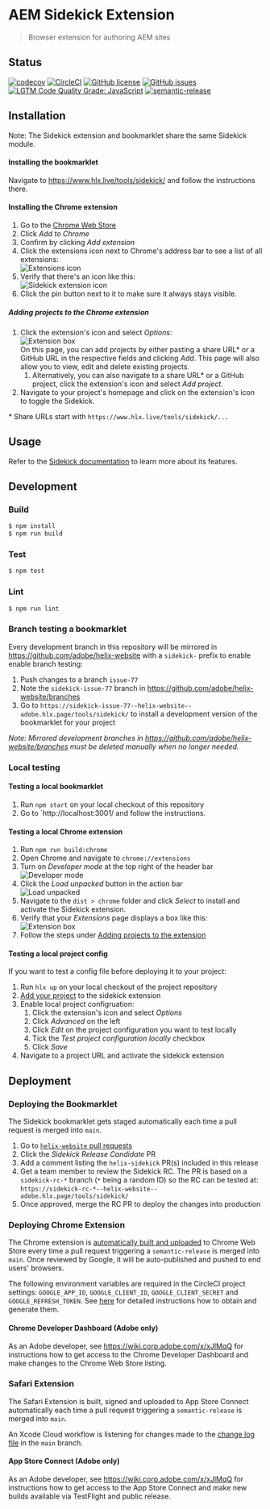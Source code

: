 # AEM Sidekick Extension

> Browser extension for authoring AEM sites

## Status
[![codecov](https://img.shields.io/codecov/c/github/adobe/helix-sidekick-extension.svg)](https://codecov.io/gh/adobe/helix-sidekick-extension)
[![CircleCI](https://img.shields.io/circleci/project/github/adobe/helix-sidekick-extension.svg)](https://circleci.com/gh/adobe/helix-sidekick-extension)
[![GitHub license](https://img.shields.io/github/license/adobe/helix-sidekick-extension.svg)](https://github.com/adobe/helix-sidekick-extension/blob/master/LICENSE.txt)
[![GitHub issues](https://img.shields.io/github/issues/adobe/helix-sidekick-extension.svg)](https://github.com/adobe/helix-sidekick-extension/issues)
[![LGTM Code Quality Grade: JavaScript](https://img.shields.io/lgtm/grade/javascript/g/adobe/helix-sidekick-extension.svg?logo=lgtm&logoWidth=18)](https://lgtm.com/projects/g/adobe/helix-sidekick-extension)
[![semantic-release](https://img.shields.io/badge/%20%20%F0%9F%93%A6%F0%9F%9A%80-semantic--release-e10079.svg)](https://github.com/semantic-release/semantic-release)

## Installation

Note: The Sidekick extension and bookmarklet share the same Sidekick module.

#### Installing the bookmarklet
Navigate to https://www.hlx.live/tools/sidekick/ and follow the instructions there.

#### Installing the Chrome extension
1. Go to the [Chrome Web Store](https://chrome.google.com/webstore/detail/helix-sidekick-extension-beta/ccfggkjabjahcjoljmgmklhpaccedipo)
1. Click _Add to Chrome_
1. Confirm by clicking _Add extension_
1. Click the extensions icon next to Chrome's address bar to see a list of all extensions:<br />
![Extensions icon](docs/imgs/install_extensions_icon.png)
1. Verify that there's an icon like this:<br />
![Sidekick extension icon](docs/imgs/install_toolbar_icon.png)<br />
1. Click the pin button next to it to make sure it always stays visible.

##### Adding projects to the Chrome extension
1. Click the extension's icon and select _Options_:<br />
![Extension box](docs/imgs/install_contextmenu_options.png)<br />
On this page, you can add projects by either pasting a share URL* or a GitHub URL in the respective fields and clicking _Add_. This page will also allow you to view, edit and delete existing projects.
   1. Alternatively, you can also navigate to a share URL* or a GitHub project, click the extension's icon and select _Add project_.
1. Navigate to your project's homepage and click on the extension's icon to toggle the Sidekick.

\* Share URLs start with `https://www.hlx.live/tools/sidekick/...`

## Usage
Refer to the [Sidekick documentation](https://www.hlx.live/docs/sidekick) to learn more about its features.

## Development

### Build

```bash
$ npm install
$ npm run build
```

### Test

```bash
$ npm test
```

### Lint

```bash
$ npm run lint
```

### Branch testing a bookmarklet

Every development branch in this repository will be mirrored in https://github.com/adobe/helix-website with a `sidekick-` prefix to enable enable branch testing:

1. Push changes to a branch `issue-77`
2. Note the `sidekick-issue-77` branch in https://github.com/adobe/helix-website/branches
3. Go to `https://sidekick-issue-77--helix-website--adobe.hlx.page/tools/sidekick/` to install a development version of the bookmarklet for your project

_Note: Mirrored development branches in https://github.com/adobe/helix-website/branches must be deleted manually when no longer needed._

### Local testing
#### Testing a local bookmarklet
1. Run `npm start` on your local checkout of this repository
2. Go to `http://localhost:3001/ and follow the instructions.

#### Testing a local Chrome extension
1. Run `npm run build:chrome`
1. Open Chrome and navigate to `chrome://extensions`
1. Turn on _Developer mode_ at the top right of the header bar<br />
![Developer mode](docs/imgs/install_developer_mode.png)
1. Click the _Load unpacked_ button in the action bar<br />
![Load unpacked](docs/imgs/install_load_unpacked.png)
1. Navigate to the `dist > chrome` folder and click _Select_ to install and activate the Sidekick extension.
1. Verify that your _Extensions_ page displays a box like this:<br />
![Extension box](docs/imgs/install_extension_box.png)<br />
1. Follow the steps under [Adding projects to the extension](#adding-projects-to-the-extension)

#### Testing a local project config
If you want to test a config file before deploying it to your project:

1. Run `hlx up` on your local checkout of the project repository
1. [Add your project](#adding-projects-to-the-chrome-extension) to the sidekick extension
1. Enable local project configruation:
   1. Click the extension's icon and select _Options_
   1. Click _Advanced_ on the left
   1. Click _Edit_ on the project configuration you want to test locally
   1. Tick the _Test project configuration locally_ checkbox
   1. Click _Save_
1. Navigate to a project URL and activate the sidekick extension

## Deployment

### Deploying the Bookmarklet
The Sidekick bookmarklet gets staged automatically each time a pull request is merged into `main`.
1. Go to [`helix-website` pull requests](https://github.com/adobe/helix-website/pulls)
1. Click the _Sidekick Release Candidate_ PR
1. Add a comment listing the `helix-sidekick` PR(s) included in this release
1. Get a team member to review the Sidekick RC. The PR is based on a `sidekick-rc-*` branch (`*` being a random ID) so the RC can be tested at:
   `https://sidekick-rc-*--helix-website--adobe.hlx.page/tools/sidekick/`
1. Once approved, merge the RC PR to deploy the changes into production

### Deploying Chrome Extension

The Chrome extension is [automatically built and uploaded](https://github.com/adobe/helix-sidekick-extension/blob/main/.releaserc.cjs#L28) to Chrome Web Store every time a pull request triggering a `semantic-release` is merged into `main`. Once reviewed by Google, it will be auto-published and pushed to end users' browsers.

The following environment variables are required in the CircleCI project settings: `GOOGLE_APP_ID`, `GOOGLE_CLIENT_ID`, `GOOGLE_CLIENT_SECRET` and `GOOGLE_REFRESH_TOKEN`. See [here](https://circleci.com/blog/continuously-deploy-a-chrome-extension/) for detailed instructions how to obtain and generate them.

#### Chrome Developer Dashboard (Adobe only)
As an Adobe developer, see https://wiki.corp.adobe.com/x/xJlMqQ for instructions how to get access to the Chrome Developer Dashboard and make changes to the Chrome Web Store listing.

### Safari Extension

The Safari Extension is built, signed and uploaded to App Store Connect automatically each time a pull request triggering a `semantic-release` is merged into `main`.

An Xcode Cloud workflow is listening for changes made to the [change log file](./CHANGELOG.md) in the `main` branch.
#### App Store Connect (Adobe only)
As an Adobe developer, see https://wiki.corp.adobe.com/x/xJlMqQ for instructions how to get access to the App Store Connect and make new builds available via TestFlight and public release.
